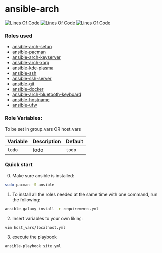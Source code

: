 # ansible-arch
[![Lines Of Code](https://tokei.rs/b1/github/MayNiklas/ansible-arch?category=lines)](https://github.com/XAMPPRocky/tokei)
[![Lines Of Code](https://tokei.rs/b1/github/MayNiklas/ansible-arch?category=code)](https://github.com/XAMPPRocky/tokei)
[![Lines Of Code](https://tokei.rs/b1/github/MayNiklas/ansible-arch?category=files)](https://github.com/XAMPPRocky/tokei)

### Roles used
- [ansible-arch-setup](https://github.com/MayNiklas/ansible-arch-setup.git)
- [ansible-pacman](https://github.com/MayNiklas/ansible-pacman.git)
- [ansible-arch-keyserver](https://github.com/MayNiklas/ansible-arch-keyserver.git)
- [ansible-arch-xorg](https://github.com/MayNiklas/ansible-arch-xorg.git)
- [ansible-kde-plasma](https://github.com/MayNiklas/ansible-kde-plasma.git)
- [ansible-ssh](https://github.com/MayNiklas/ansible-ssh.git)
- [ansible-ssh-server](https://github.com/MayNiklas/ansible-ssh-server.git)
- [ansible-git](https://github.com/MayNiklas/ansible-git.git)
- [ansible-docker](https://github.com/MayNiklas/ansible-docker.git)
- [ansible-arch-bluetooth-keyboard](https://github.com/MayNiklas/ansible-arch-bluetooth-keyboard.git)
- [ansible-hostname](https://github.com/MayNiklas/ansible-hostname.git)
- [ansible-ufw](https://github.com/MayNiklas/ansible-ufw.git)

### Role Variables:
To be set in group_vars OR host_vars

| Variable       | Description                                  | Default |
|----------------|----------------------------------------------|---------|
|`todo`| todo | `todo` |

### Quick start
0. Make sure ansible is installed:
```bash
sudo pacman -S ansible
```
1. To install all the roles needed at the same time with one command, run the following:
```bash
ansible-galaxy install -r requirements.yml
```
2. Insert variables to your own liking:
```bash
vim host_vars/localhost.yml
```
3. execute the playbook
```bash
ansible-playbook site.yml
```
